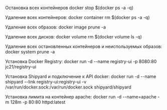 Остановка всех контейнеров
docker stop $(docker ps -a -q)

Удаление всех контейнеров:
docker container rm $(docker ps -a -q)

Удаление всех образов:
docker image prune -a

Удаление всех дисков:
docker volume rm $(docker volume ls -q)

Удаление всех остановленных контейнеров и неиспользуемых образов:
docker system prune -a

Установка Docker Registry:
docker run -d --name registry-ui -p 8080:80 jc21/registry-ui

Установка Shipyard и подключение к API docker:
docker run -d --name shipyard --link registry-ui:registry-ui -v /var/run/docker.sock:/var/run/docker.sock shipyard/shipyard

Установка лимита на контейнер apache:
docker run -d --name=apache -m 128m -p 80:80 httpd:latest